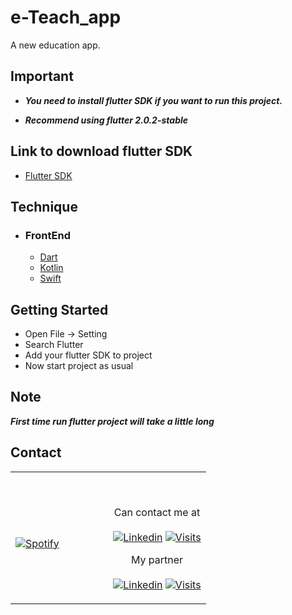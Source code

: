 # e-Teach_app

A new education app.

## Important 

- ***You need to install flutter SDK if you want to run this project.***

- ***Recommend using flutter 2.0.2-stable***

## Link to download flutter SDK

- [Flutter SDK](https://flutter.dev/docs/get-started/install)

## Technique
- ### FrontEnd
    - [Dart](https://dart.dev/)
    - [Kotlin](https://kotlinlang.org/)
    - [Swift](https://swift.org/)

## Getting Started
- Open File &#8594; Setting
- Search Flutter
- Add your flutter SDK to project
- Now start project as usual

## Note

***First time run flutter project will take a little long***

## Contact

<table width="100%"> 
  <tr>
  <td width="50%">


&nbsp; <br> [![Spotify](https://novatorem.vercel.app/api/spotify)](https://open.spotify.com/user/omnitenebris)

  </td>
  <td width="50%">

<br><p align="center">Can contact me at <br><br>
[![Linkedin](https://img.shields.io/badge/linked-in-369?style=flat-square&logo=linkedin&logoColor=white&color=blue)](https://www.linkedin.com/in/baopham-dev/)
[![Visits](https://komarev.com/ghpvc/?username=baopham101&logo=GitHub&label=github%20visits&color=336699&logoColor=white&style=flat-square)](https://github.com/baopham101)
<br><p align="center">My partner <br><br>
[![Linkedin](https://img.shields.io/badge/linked-in-369?style=flat-square&logo=linkedin&logoColor=white&color=blue)](https://www.linkedin.com/in/hoangnguyen-dev/)
[![Visits](https://komarev.com/ghpvc/?username=th1590&logo=GitHub&label=github%20visits&color=336699&logoColor=white&style=flat-square)](https://github.com/th1590)
</p>
  </td>
  </table>

